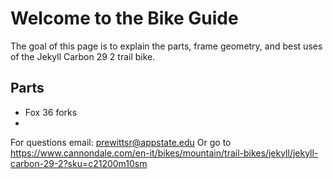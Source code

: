 # Welcome to the Bike Guide
The goal of this page is to explain the parts, frame geometry, and best uses of the Jekyll Carbon 29 2 trail bike. 

## Parts
- Fox 36 forks
- 

For questions email: <prewittsr@appstate.edu>
Or go to <https://www.cannondale.com/en-it/bikes/mountain/trail-bikes/jekyll/jekyll-carbon-29-2?sku=c21200m10sm>
